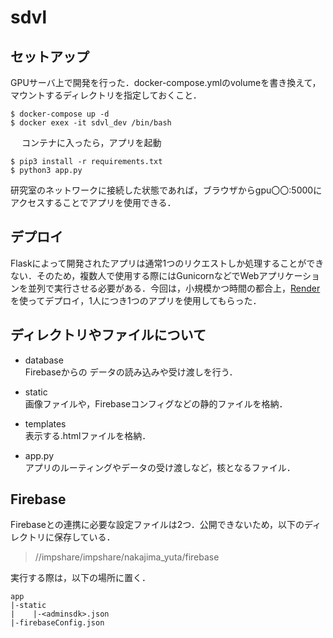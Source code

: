 # sdvl

## セットアップ
GPUサーバ上で開発を行った．docker-compose.ymlのvolumeを書き換えて，マウントするディレクトリを指定しておくこと．

    $ docker-compose up -d
    $ docker exex -it sdvl_dev /bin/bash
　
コンテナに入ったら，アプリを起動

    $ pip3 install -r requirements.txt
    $ python3 app.py
  研究室のネットワークに接続した状態であれば，ブラウザからgpu〇〇:5000にアクセスすることでアプリを使用できる．

## デプロイ
Flaskによって開発されたアプリは通常1つのリクエストしか処理することができない．そのため，複数人で使用する際にはGunicornなどでWebアプリケーションを並列で実行させる必要がある．今回は，小規模かつ時間の都合上，[Render](https://render.com/)を使ってデプロイ，1人につき1つのアプリを使用してもらった．

## ディレクトリやファイルについて

 - database \
Firebaseからの データの読み込みや受け渡しを行う．
 
 - static \
 画像ファイルや，Firebaseコンフィグなどの静的ファイルを格納．
 
 - templates \
 表示する.htmlファイルを格納．

- app.py \
アプリのルーティングやデータの受け渡しなど，核となるファイル．

## Firebase

Firebaseとの連携に必要な設定ファイルは2つ．公開できないため，以下のディレクトリに保存している．

> //impshare/impshare/nakajima_yuta/firebase

実行する際は，以下の場所に置く．

    app
    |-static
	|    |-<adminsdk>.json
	|-firebaseConfig.json 
